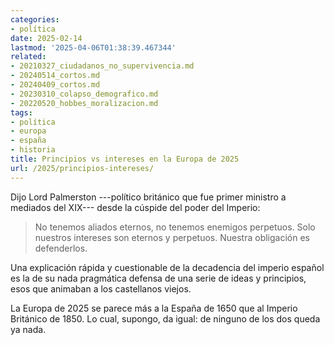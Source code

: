 ```yaml
---
categories:
- política
date: 2025-02-14
lastmod: '2025-04-06T01:38:39.467344'
related:
- 20210327_ciudadanos_no_supervivencia.md
- 20240514_cortos.md
- 20240409_cortos.md
- 20230310_colapso_demografico.md
- 20220520_hobbes_moralizacion.md
tags:
- política
- europa
- españa
- historia
title: Principios vs intereses en la Europa de 2025
url: /2025/principios-intereses/
---
```


Dijo Lord Palmerston ---político británico que fue primer ministro a mediados del XIX--- desde la cúspide del poder del Imperio:

> No tenemos aliados eternos, no tenemos enemigos perpetuos. Solo nuestros intereses son eternos y perpetuos. Nuestra obligación es defenderlos.

Una explicación rápida y cuestionable de la decadencia del imperio español es la de su nada pragmática defensa de una serie de ideas y principios, esos que animaban a los castellanos viejos.

La Europa de 2025 se parece más a la España de 1650 que al Imperio Británico de 1850. Lo cual, supongo, da igual: de ninguno de los dos queda ya nada.